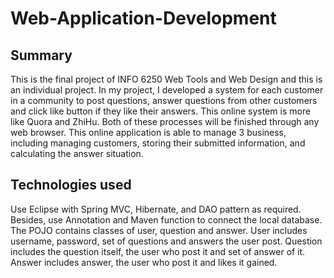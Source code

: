 # Web-Application-Development

## Summary
This is the final project of INFO 6250 Web Tools and Web Design and this is an individual project. 
In my project, I developed a system for each customer in a community to post questions, answer questions from other customers and click like button if they like their answers. This online system is more like Quora and ZhiHu. Both of these processes will be finished through any web browser. 
This online application is able to manage 3 business, including managing customers, storing their submitted information, and calculating the answer situation.

## Technologies used
Use Eclipse with Spring MVC, Hibernate, and DAO pattern as required. Besides, use Annotation and Maven function to connect the local database.
The POJO contains classes of user, question and answer. User includes username, password, set of questions and answers the user post. Question includes the question itself, the user who post it and set of answer of it. Answer includes answer, the user who post it and likes it gained. 
